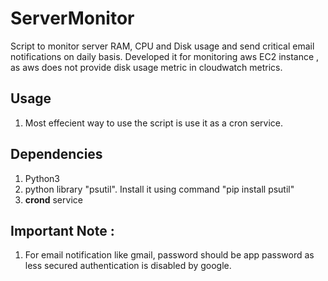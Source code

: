 # ServerMonitor
Script to monitor server RAM, CPU and Disk usage and send critical email notifications on daily basis. Developed it for monitoring aws EC2 instance , as aws does not provide disk usage metric in cloudwatch metrics.

## Usage
1. Most effecient way to use the script is use it as a cron service.


## Dependencies
1. Python3
2. python library "psutil". Install it using command "pip install psutil"
3. **crond** service



## Important Note :
1. For email notification like gmail, password should be app password as less secured authentication is disabled by google.


